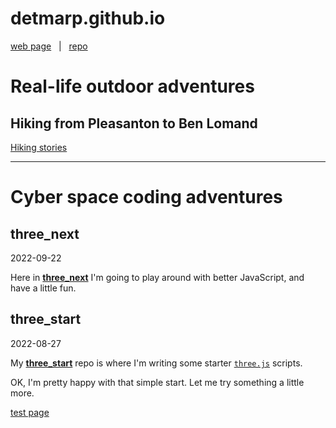 # detmarp.github.io

[web page](https://detmarp.github.io)
&nbsp; | &nbsp;
[repo](https://github.com/detmarp/detmarp.github.io)

# Real-life outdoor adventures

## Hiking from Pleasanton to Ben Lomand
[Hiking stories](./escape)

***

# Cyber space coding adventures

## three_next
2022-09-22

Here in [**three_next**](./three_next) I'm going to play around with better JavaScript, and have a little fun.

## three_start
2022-08-27

My [**three_start**](./three_start) repo is where I'm writing some starter [`three.js`](https://threejs.org/) scripts.

OK, I'm pretty happy with that simple start.  Let me try something a little more.

[test page](test-page.md)

